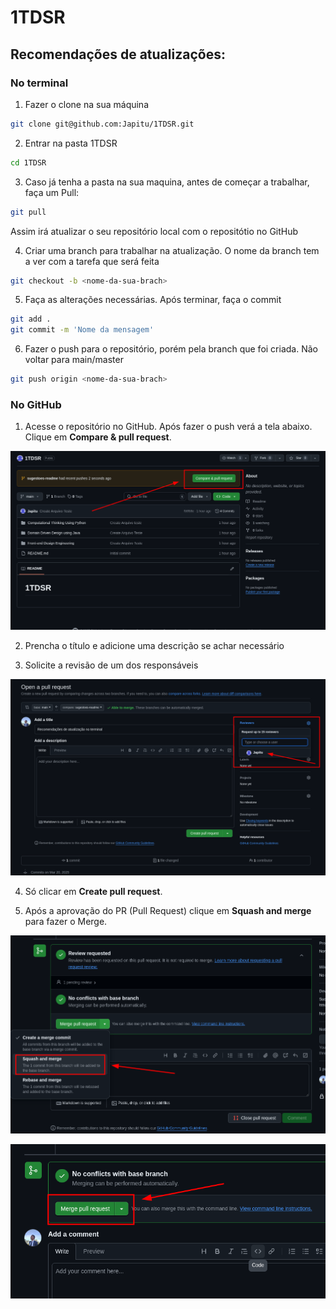 # 1TDSR

## Recomendações de atualizações:

### No terminal

1. Fazer o clone na sua máquina

```bash
git clone git@github.com:Japitu/1TDSR.git
```

2. Entrar na pasta 1TDSR

```bash
cd 1TDSR
``` 

3. Caso já tenha a pasta na sua maquina, antes de começar a trabalhar, faça um Pull:

```bash
git pull
```

Assim irá atualizar o seu repositório local com o repositótio no GitHub

4. Criar uma branch para trabalhar na atualização. O nome da branch tem a ver com a tarefa que será feita

``` bash
git checkout -b <nome-da-sua-brach>
```

5. Faça as alterações necessárias. Após terminar, faça o commit 

```bash
git add .
git commit -m 'Nome da mensagem'
```

6. Fazer o push para o repositório, porém pela branch que foi criada. Não voltar para main/master

```bash
git push origin <nome-da-sua-brach>
```


### No GitHub

1. Acesse o repositório no GitHub. Após fazer o push verá a tela abaixo. Clique em **Compare & pull request**.

![alt text](image.png)

2. Prencha o título e adicione uma descrição se achar necessário

3. Solicite a revisão de um dos responsáveis

![alt text](image-1.png)

4. Só clicar em **Create pull request**.

5. Após a aprovação do PR (Pull Request) clique em **Squash and merge** para fazer o Merge.

![alt text](image-2.png)

![alt text](image-3.png)
